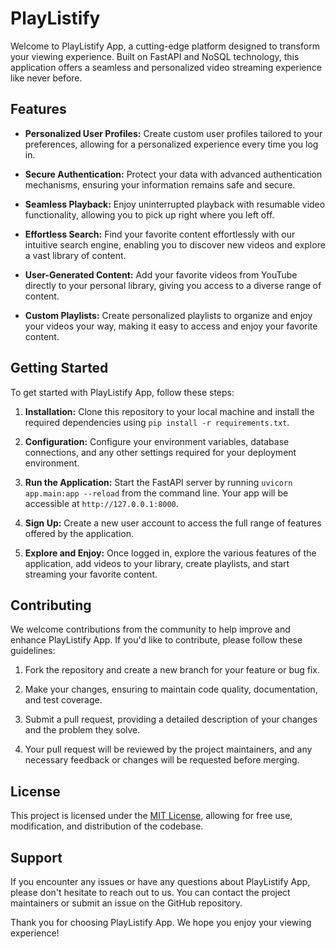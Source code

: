# PlayListify

Welcome to PlayListify App, a cutting-edge platform designed to transform your viewing experience. Built on FastAPI and NoSQL technology, this application offers a seamless and personalized video streaming experience like never before.

## Features

- **Personalized User Profiles:** Create custom user profiles tailored to your preferences, allowing for a personalized experience every time you log in.
  
- **Secure Authentication:** Protect your data with advanced authentication mechanisms, ensuring your information remains safe and secure.

- **Seamless Playback:** Enjoy uninterrupted playback with resumable video functionality, allowing you to pick up right where you left off.

- **Effortless Search:** Find your favorite content effortlessly with our intuitive search engine, enabling you to discover new videos and explore a vast library of content.

- **User-Generated Content:** Add your favorite videos from YouTube directly to your personal library, giving you access to a diverse range of content.

- **Custom Playlists:** Create personalized playlists to organize and enjoy your videos your way, making it easy to access and enjoy your favorite content.

## Getting Started

To get started with PlayListify App, follow these steps:

1. **Installation:** Clone this repository to your local machine and install the required dependencies using `pip install -r requirements.txt`.

2. **Configuration:** Configure your environment variables, database connections, and any other settings required for your deployment environment.

3. **Run the Application:** Start the FastAPI server by running `uvicorn app.main:app --reload` from the command line. Your app will be accessible at `http://127.0.0.1:8000`.

4. **Sign Up:** Create a new user account to access the full range of features offered by the application.

5. **Explore and Enjoy:** Once logged in, explore the various features of the application, add videos to your library, create playlists, and start streaming your favorite content.

## Contributing

We welcome contributions from the community to help improve and enhance PlayListify App. If you'd like to contribute, please follow these guidelines:

1. Fork the repository and create a new branch for your feature or bug fix.

2. Make your changes, ensuring to maintain code quality, documentation, and test coverage.

3. Submit a pull request, providing a detailed description of your changes and the problem they solve.

4. Your pull request will be reviewed by the project maintainers, and any necessary feedback or changes will be requested before merging.

## License

This project is licensed under the [MIT License](LICENSE), allowing for free use, modification, and distribution of the codebase.

## Support

If you encounter any issues or have any questions about PlayListify App, please don't hesitate to reach out to us. You can contact the project maintainers or submit an issue on the GitHub repository.

Thank you for choosing PlayListify App. We hope you enjoy your viewing experience!

